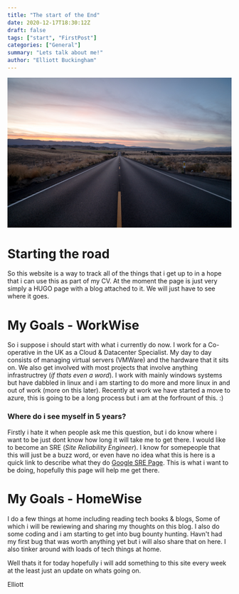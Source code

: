 ```yaml
---
title: "The start of the End"
date: 2020-12-17T18:30:12Z
draft: false
tags: ["start", "FirstPost"]
categories: ["General"]
summary: "Lets talk about me!"
author: "Elliott Buckingham"
---
```

![Long Road!](https://github.com/Lord-Rapture/lord-rapture.Github.io/blob/main/resources/_gen/images/long_road.jpeg?raw=true)
# Starting the road
So this website is a way to track all of the things that i get up to in a hope that i can use this as part of my CV. At the moment the page is just very simply a HUGO page with a blog attached to it. We will just have to see where it goes.

# My Goals - WorkWise
So i suppose i should start with what i currently do now. I work for a Co-operative in the UK as a Cloud & Datacenter Specialist. My day to day consists of managing virtual servers (VMWare) and the hardware that it sits on. We also get involved with most projects that involve anything infrastructrey (*if thats even a word*). I work with mainly windows systems but have dabbled in linux and i am starting to do more and more linux in and out of work (more on this later). Recently at work we have started a move to azure, this is going to be a long process but i am at the forfrount of this. :)
### Where do i see myself in 5 years?
Firstly i hate it when people ask me this question, but i do know where i want to be just dont know how long it will take me to get there. I would like to become an SRE (*Site Reliability Engineer*). I know for somepeople that this will just be a buzz word, or even have no idea what this is here is a quick link to describe what they do [Google SRE Page](https://sre.google/). This is what i want to be doing, hopefully this page will help me get there.

# My Goals - HomeWise
I do a few things at home including reading tech books & blogs, Some of which i will be rewiewing and sharing my thoughts on this blog. I also do some coding and i am starting to get into bug bounty hunting. Havn't had my first bug that was worth anything yet but i will also share that on here. I also tinker around with loads of tech things at home.

Well thats it for today hopefully i will add something to this site every week at the least just an update on whats going on.

Elliott



